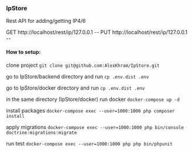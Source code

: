 ### IpStore

Rest API for adding/getting IP4/6

GET http://localhost/rest/ip/127.0.0.1 --
PUT http://localhost/rest/ip/127.0.0.1 --

#### How to setup:
clone project `git clone git@github.com:AlexKhram/IpStore.git`

go to IpStore/backend directory and run `cp .env.dist .env`

go to IpStore/docker directory and run `cp .env.dist .env`

in the same directory (IpStore/docker) run docker `docker-compose up -d`

install packages `docker-compose exec --user=1000:1000 php composer install`

apply migrations `docker-compose exec --user=1000:1000 php bin/console doctrine:migrations:migrate`

run test `docker-compose exec --user=1000:1000 php php bin/phpunit`

